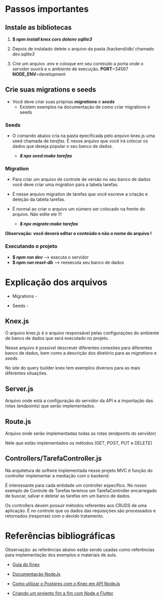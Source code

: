 # Passos importantes 

## Instale as bibliotecas

1. __$ *npm install knex cors dotenv sqlite3*__

2. Depois de instalado delete o arquivo da pasta /backend/db/ chamado *dev.sqlite3*

3. Crie um arquivo .env  e coloque em seu conteúdo a porta onde o servidor ouvirá e o ambiente de execução.
    **PORT**=34567
    **NODE_ENV**=development

## Crie suas migrations e seeds

* Você deve criar suas próprias __*migrations*__ e __*seeds*__
  * Existem exemplos na documentação de como criar migrations e seeds

### Seeds
* O comando abaixo cria na pasta epecificada pelo arquivo knex.js uma seed chamada de *tarefas*. É nesse arquivo que você irá colocar os dados que deseja popular o seu banco de dados.

  * _**$ npx seed:make tarefas**_

### Migration

* Para criar um arquivo de controle de versão no seu banco de dados você deve criar uma migration para a tabela tarefas.

* É nesse arquivo migration de tarefas que você escreve a criação e deleção da tabela tarefas. 

* É normal ao criar o arquivo um número ser colocado na frente do arquivo. Não edite ele !!!
  * _**$ npx migrate:make tarefas**_

**Observação: você deverá editar o conteúdo e não o nome do arquivo !**

### Executando o projeto 
* __$ *npm run dev*__ --> executa o servidor
* __$ *npm run reset-db*__ --> reexecuta seu banco de dados

# Explicação dos arquivos

* Migrations - 
  
* Seeds - 


## Knex.js
O arquivo knex.js é o arquivo responsável pelas configurações do ambiente de banco de dados que será executado no projeto.

Nesse arquivo é possível descrever diferentes conexões para diferentes banco de dados, bem como a descrição dos diretório para as _migrations_ e _seeds_.

No site do query builder knex tem exemplos diversos para as mais diferentes situações.

## Server.js

Arquivo onde está a configuração do servidor da API e a importação das rotas (endpoints) que serão implementados.

## Route.js

Arquivo onde serão implementadas todas as rotas (endpoints do servidor)

Nele que estão implementados os métodos (GET, POST, PUT e DELETE)

## Controllers/TarefaController.js

Na arquitetura de softwre implementada nesse projeto MVC é função do controller implementar a mediação com o backend.

É interessante para cada entidade um controller específico. No nosso exemplo de Controle de Tarefas teremos um TarefaController encarregado de buscar, salvar e deletar as tarefas em um banco de dados.

Os controllers devem possuir métodos referentes aos CRUDS de uma aplicação. É no controle que os dados das requisições são processados e retornados (response) com o devido tratamento.

# Referências bibliográficas

Observação: as referências abaixo estão sendo usadas como referências para implementação dos exemplos e materiais de aula.

* [Guia do Knex](https://knexjs.org/guide/query-builder.html)

* [Documentação NodeJs](https://nodejs.org/en/docs/guides/getting-started-guide/)
  
* [Como utilizar o Postgres com o Knex em API NodeJs](https://dev.to/jimmymcbride/how-to-use-postgres-with-knex-on-your-node-api-4k8h)

* [Criando um projento fim a fim com Node e Flutter](https://thiagoevoa.medium.com/creating-an-end-to-end-project-from-node-js-backend-to-flutter-app-a8df8ffdde5b)

